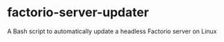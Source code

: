 # factorio-server-updater
A Bash script to automatically update a headless Factorio server on Linux
